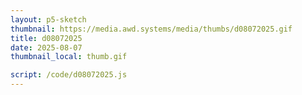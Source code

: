 ```yaml
---
layout: p5-sketch
thumbnail: https://media.awd.systems/media/thumbs/d08072025.gif
title: d08072025
date: 2025-08-07
thumbnail_local: thumb.gif

script: /code/d08072025.js
---
```

